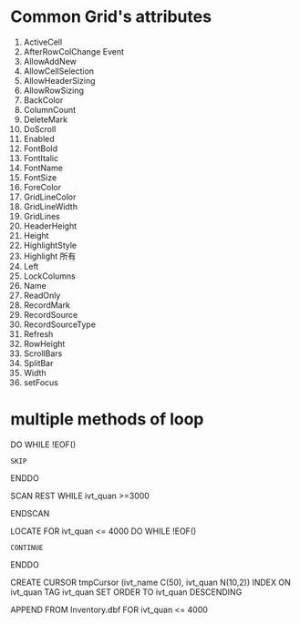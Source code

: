 # Common Grid's attributes

1. ActiveCell
2. AfterRowColChange Event
3. AllowAddNew
4. AllowCellSelection
5. AllowHeaderSizing
6. AllowRowSizing
7. BackColor
8. ColumnCount
9. DeleteMark
10. DoScroll
11. Enabled
12. FontBold
13. FontItalic
14. FontName
15. FontSize
16. ForeColor
17. GridLineColor
18. GridLineWidth
19. GridLines
20. HeaderHeight
21. Height
22. HighlightStyle
23. Highlight 所有
24. Left
25. LockColumns
26. Name
27. ReadOnly
28. RecordMark
29. RecordSource
30. RecordSourceType
31. Refresh
32. RowHeight
33. ScrollBars
34. SplitBar
35. Width
36. setFocus

# multiple methods of loop

DO WHILE !EOF()

	SKIP
ENDDO


SCAN REST WHILE ivt_quan >=3000

ENDSCAN

LOCATE FOR ivt_quan <= 4000
DO WHILE !EOF()

	CONTINUE
ENDDO

CREATE CURSOR tmpCursor (ivt_name C(50), ivt_quan N(10,2))
INDEX ON ivt_quan TAG ivt_quan
SET ORDER TO ivt_quan DESCENDING

APPEND FROM Inventory.dbf FOR ivt_quan  <= 4000